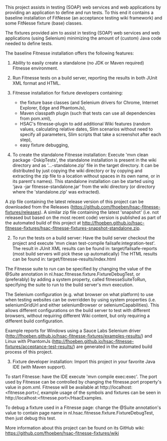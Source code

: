 This project assists in testing (SOAP) web services and web applications by providing an application to define and run tests. To this end it contains a baseline installation of FitNesse (an acceptance testing wiki framework) and some FitNesse fixture (base) classes.

The fixtures provided aim to assist in testing (SOAP) web services and web applications (using Selenium) minimizing the amount of (custom) Java code needed to define tests.

The baseline Fitnesse installation offers the following features:
1. Ability to easily create a standalone (no JDK or Maven required) Fitnesse environment.
2. Run Fitnesse tests on a build server, reporting the results in both JUnit XML format and HTML.
3. Fitnesse installation for fixture developers containing:
    - the fixture base classes (and Selenium drivers for Chrome, Internet Explorer, Edge and PhantomJs),
    - Maven classpath plugin (such that tests can use all dependencies from pom.xml),
    - HSAC's fitnesse-plugin to add additional Wiki features (random values, calculating relative dates,
      Slim scenarios without need to specify all parameters, Slim scripts that take a screenshot after each step),
    - easy fixture debugging,

1. To create the standalone Fitnesse installation:
Execute 'mvn clean package -DskipTests', the standalone installation is present in the wiki
directory and as '...-standalone.zip' file in the target directory. It can be distributed by just copying the wiki directory
or by copying and extracting the zip file to a location without spaces in its own name, or in its parent's names).
This standalone installation can be started using 'java -jar fitnesse-standalone.jar' from the wiki directory (or directory
where the 'standalone.zip' was extracted).

A zip file containing the latest release version of this project can be downloaded from the Releases (https://github.com/fhoeben/hsac-fitnesse-fixtures/releases).
A similar zip file containing the latest 'snapshot' (i.e. not released but based on the most recent code) version is
published as part of the automated build of this project at http://fhoeben.github.io/hsac-fitnesse-fixtures/hsac-fitnesse-fixtures-snapshot-standalone.zip.

2. To run the tests on a build server:
Have the build server checkout the project and execute 'mvn clean test-compile failsafe:integration-test'.
The result in JUnit XML results can be found in: target/failsafe-reports (most build servers will pick these up automatically)
The HTML results can be found in: target/fitnesse-results/index.html

The Fitnesse suite to run can be specified by changing the value of the @Suite annotation in nl.hsac.fitnesse.fixture.FixtureDebugTest,
or (preferably) by adding a system property, called fitnesseSuiteToRun, specifying the suite to run to the build server's mvn execution.

The Selenium configuration (e.g. what browser on what platform) to use when testing websites can be overridden by using
system properties (i.e. seleniumGridUrl and either seleniumBrowser or seleniumCapabilities).
This allows different configurations on the build server to test with different browsers, without requiring different
Wiki content, but only requiring a different build configuration.

Example reports for Windows using a Sauce Labs Selenium driver (http://fhoeben.github.io/hsac-fitnesse-fixtures/examples-results/)
and Linux with PhantomJs (http://fhoeben.github.io/hsac-fitnesse-fixtures/acceptance-test-results/) are generated in the
automated build process of this project.

3. Fixture developer installation:
Import this project in your favorite Java IDE (with Maven support).

To start Fitnesse: have the IDE execute 'mvn compile exec:exec'. The port used by Fitnesse can be controlled by changing the fitnesse.port property's value in pom.xml.
Fitnesse will be available at http://localhost:<fitnesse.port>/, example usage of the symbols and fixtures can be seen in http://localhost:<fitnesse.port>/HsacExamples.

To debug a fixture used in a Fitnesse page: change the @Suite annotation's value to contain page name in nl.hsac.fitnesse.fixture.FixtureDebugTest, then just debug this test.


More information about this project can be found on its GitHub wiki: https://github.com/fhoeben/hsac-fitnesse-fixtures/wiki
